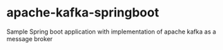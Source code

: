 # apache-kafka-springboot
Sample Spring boot application with implementation of apache kafka as a message broker
